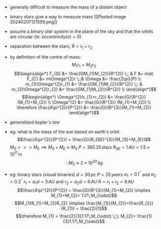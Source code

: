- generally difficult to measure the mass of a distant object
- binary stars give a way to measure mass
![[Pasted image 20240207121559.png]]
- assume a *binary star system* in the plane of the sky and that the orbits are circular (ie: $eccentricity (e) =0$)
- separation between the stars, $R = r_{1}+r_{2}$
- by definition of the centre of mass: $$M_{1}r_{1}= M_{2}r_{2}$$
$$\begin{align*}
	F_{G} &= \frac{GM_{1}M_{2}}{R^{2}} \;; & F &= ma\\
	F_{C} &= m\Omega^{2}r \;;& \Omega &= \frac{2\pi}{P} \\
	m_{1}\Omega^{2}r_{1} &= \frac{GM_{1}M_{2}}{R^{2}} \;; & m_{2}\Omega^{2}r_{2} &= \frac{GM_{1}M_{2}}{R^{2}} \\	
\end{align*}$$
$$\begin{align*}
	\Omega^{2}(r_{1}+r_{2}) &= \frac{G}{R^{2}} (M_{1}+M_{2}) \\
	\Omega^{2} &= \frac{G}{R^{3}} (M_{1}+M_{2}) \\
	\therefore \frac{4\pi^{2}}{P^{2}} &= \frac{G}{R^{3}}(M_{1}+M_{2})
\end{align*}$$
- *generalized kepler's law*

- eg: what is the mass of the sun based on earth's orbit
	$$\frac{4\pi^{2}}{P^{2}} = \frac{G}{R_{SE}^{3}}(M_{S}+M_{E})$$
	$M_{S}>>>M_{E} \implies M_{S}+M_{E}\approx M_{S}$
	$P=365.25\,days$
	$R_{SE} = 1\,AU = 1.5\times10^{11}\,m$
$$\therefore M_{S} \approx 2\times10^{30}\,kg$$

- eg: binary stars (visual binaries)
	$d = 30\,pc$
	$P=25\,years$
	$\alpha_{1}=0.1^{''}$ and $\alpha_{2}= 0.2^{''}$
	${} r_{1}= \alpha_{1}d = 3\,AU$ and $r_{2}=\alpha_{2}d = 6\,AU$
	$R = r_{1}+ r_{2} = 9\,AU$
$$\frac{4\pi^{2}}{P^{2}} = \frac{G}{R^{3}}(M_{1}+M_{2}) \implies M_{1}+M_{2}= 1.17\,M_{\odot}$$
$$M_{1}R_{1}=M_{2}R_{2} \implies \frac{M_{1}}{M_{2}}=\frac{R_{2}}{R_{1}} = \frac{2}{1}$$
$$\therefore M_{1} = \frac{2}{3}1.17\,M_{\odot} \;;\; M_{2}= \frac{1}{3}1.17\,M_{\odot}$$
